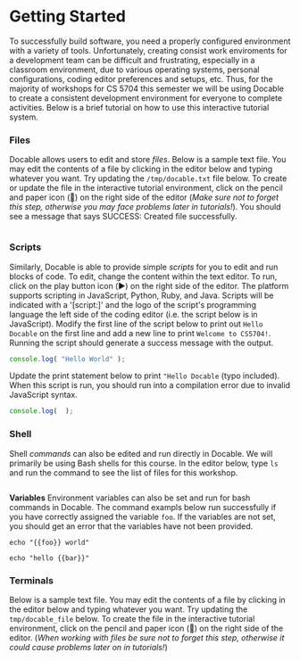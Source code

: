 # Getting Started

To successfully build software, you need a properly configured environment with a variety of tools. Unfortunately, creating consist work enviroments for a development team can be difficult and frustrating, especially in a classroom environment, due to various operating systems, personal configurations, coding editor preferences and setups, etc. Thus, for the majority of workshops for CS 5704 this semester we will be using Docable to create a consistent development environment for everyone to complete activities. Below is a brief tutorial on how to use this interactive tutorial system.

### Files

Docable allows users to edit and store _files_. Below is a sample text file. You may edit the contents of a file by clicking in the editor below and typing whatever you want. Try updating the `/tmp/docable.txt` file below. To create or update the file in the interactive tutorial environment, click on the pencil and paper icon (📝) on the right side of the editor (_Make sure not to forget this step, otherwise you may face problems later in tutorials!_). You should see a message that says SUCCESS: Created file successfully.

```bash|{type:'file',path:'/tmp/docable.txt'}

```

### Scripts

Similarly, Docable is able to provide simple _scripts_ for you to edit and run blocks of code. To edit, change the content within the text editor. To run, click on the play button icon (▶️) on the right side of the editor. The platform supports scripting in JavaScript, Python, Ruby, and Java. Scripts will be indicated with a '[script:]' and the logo of the script's programming language the left side of the coding editor (i.e. the script below is in JavaScript). Modify the first line of the script below to print out `Hello Docable` on the first line and add a new line to print `Welcome to CS5704!`. Running the script should generate a success message with the output.

```js |{type:'script'}
console.log( "Hello World" );
```

Update the print statement below to print `"Hello Docable` (typo included). When this script is run, you should run into a compilation error due to invalid JavaScript syntax.

```js |{type:'script'}
console.log(  );
```

### Shell

Shell _commands_ can also be edited and run directly in Docable. We will primarily be using Bash shells for this course. In the editor below, type `ls` and run the command to see the list of files for this workshop.

<!-- 
targets:
    - type: docker
      name: command-example
      image: node:12-buster
-->
```bash|{type:'command', shell:'bash'}

```
**Variables**
Environment variables can also be set and run for bash commands in Docable. The command exampls below run successfully if you have correctly assigned the variable `foo`. If the variables are not set, you should get an error that the variables have not been provided.

```bash|{type:'command', variables: 'foo'}
echo "{{foo}} world"
```

```bash|{type:'command', variables: 'bar'}
echo "hello {{bar}}"
```

### Terminals

Below is a sample text file. You may edit the contents of a file by clicking in the editor below and typing whatever you want. Try updating the `tmp/docable_file` below. To create the file in the interactive tutorial environment, click on the pencil and paper icon (📝) on the right side of the editor. (_When working with files be sure not to forget this step, otherwise it could cause problems later on in tutorials!_)

